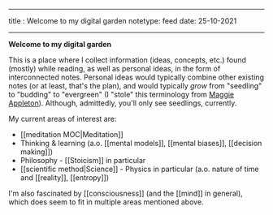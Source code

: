 ___
title : Welcome to my digital garden
notetype: feed
date: 25-10-2021
___

**Welcome to my digital garden**

This is a place where I collect information (ideas, concepts, etc.) found (mostly) while reading, as well as personal ideas, in the form of interconnected notes.
Personal ideas would typically combine other existing notes (or at least, that's the plan), and would typically _grow_ from "seedling" to "budding" to "evergreen" (I "stole" this terminology from [Maggie Appleton](https://maggieappleton.com/evergreens)). Although, admittedly, you'll only see seedlings, currently.

My current areas of interest are:
- [[meditation MOC|Meditation]]
- Thinking & learning (a.o. [[mental models]], [[mental biases]], [[decision making]])
- Philosophy - [[Stoicism]] in particular
- [[scientific method|Science]] - Physics in particular (a.o. nature of time and [[reality]], [[entropy]])

I'm also fascinated by [[consciousness]] (and the [[mind]] in general), which does seem to fit in multiple areas mentioned above.